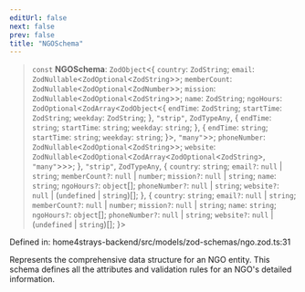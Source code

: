 ```yaml
---
editUrl: false
next: false
prev: false
title: "NGOSchema"
---
```


> `const` **NGOSchema**: `ZodObject`\<\{ `country`: `ZodString`; `email`: `ZodNullable`\<`ZodOptional`\<`ZodString`\>\>; `memberCount`: `ZodNullable`\<`ZodOptional`\<`ZodNumber`\>\>; `mission`: `ZodNullable`\<`ZodOptional`\<`ZodString`\>\>; `name`: `ZodString`; `ngoHours`: `ZodOptional`\<`ZodArray`\<`ZodObject`\<\{ `endTime`: `ZodString`; `startTime`: `ZodString`; `weekday`: `ZodString`; \}, `"strip"`, `ZodTypeAny`, \{ `endTime`: `string`; `startTime`: `string`; `weekday`: `string`; \}, \{ `endTime`: `string`; `startTime`: `string`; `weekday`: `string`; \}\>, `"many"`\>\>; `phoneNumber`: `ZodNullable`\<`ZodOptional`\<`ZodString`\>\>; `website`: `ZodNullable`\<`ZodOptional`\<`ZodArray`\<`ZodOptional`\<`ZodString`\>, `"many"`\>\>\>; \}, `"strip"`, `ZodTypeAny`, \{ `country`: `string`; `email?`: `null` \| `string`; `memberCount?`: `null` \| `number`; `mission?`: `null` \| `string`; `name`: `string`; `ngoHours?`: `object`[]; `phoneNumber?`: `null` \| `string`; `website?`: `null` \| (`undefined` \| `string`)[]; \}, \{ `country`: `string`; `email?`: `null` \| `string`; `memberCount?`: `null` \| `number`; `mission?`: `null` \| `string`; `name`: `string`; `ngoHours?`: `object`[]; `phoneNumber?`: `null` \| `string`; `website?`: `null` \| (`undefined` \| `string`)[]; \}\>

Defined in: home4strays-backend/src/models/zod-schemas/ngo.zod.ts:31

Represents the comprehensive data structure for an NGO entity.
This schema defines all the attributes and validation rules for an NGO's detailed information.
